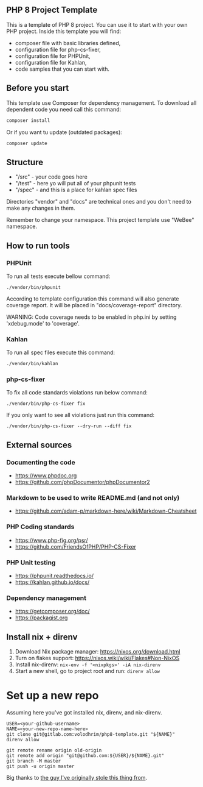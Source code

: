 ## PHP 8 Project Template

This is a template of PHP 8 project. You can use it to start with your own PHP project.
Inside this template you will find:
* composer file with basic libraries defined,
* configuration file for php-cs-fixer,
* configuration file for PHPUnit,
* configuration file for Kahlan,
* code samples that you can start with.

## Before you start
This template use Composer for dependency management. To download all dependent code you need call this command:
```bash
composer install
```

Or if you want tu update (outdated packages):
```bash
composer update
```

## Structure

* "/src" - your code goes here
* "/test" - here yo will put all of your phpunit tests
* "/spec" - and this is a place for kahlan spec files

Directories "vendor" and "docs" are technical ones and you don't need to make any changes in them.

Remember to change your namespace. This project template use "WeBee" namespace.

## How to run tools
### PHPUnit
To run all tests execute bellow command:
```
./vendor/bin/phpunit
```
According to template configuration this command will also generate coverage report. It will be placed in "docs/coverage-report" directory.

WARNING: Code coverage needs to be enabled in php.ini by setting 'xdebug.mode' to 'coverage'.

### Kahlan
To run all spec files execute this command:
```bash
./vendor/bin/kahlan
```

### php-cs-fixer
To fix all code standards violations run below command:
```
./vendor/bin/php-cs-fixer fix
```

If you only want to see all violations just run this command:
```
./vendor/bin/php-cs-fixer --dry-run --diff fix
```

## External sources
### Documenting the code
* https://www.phpdoc.org
* https://github.com/phpDocumentor/phpDocumentor2

### Markdown to be used to write README.md (and not only)
* https://github.com/adam-p/markdown-here/wiki/Markdown-Cheatsheet

### PHP Coding standards
* https://www.php-fig.org/psr/
* https://github.com/FriendsOfPHP/PHP-CS-Fixer

### PHP Unit testing
* https://phpunit.readthedocs.io/
* https://kahlan.github.io/docs/

### Dependency management
* https://getcomposer.org/doc/
* https://packagist.org

## Install nix + direnv

1. Download Nix package manager: https://nixos.org/download.html
2. Turn on flakes support: https://nixos.wiki/wiki/Flakes#Non-NixOS
3. Install nix-direnv: `nix-env -f '<nixpkgs>' -iA nix-direnv`
4. Start a new shell, go to project root and run: `direnv allow`

# Set up a new repo

Assuming here you've got installed nix, direnv, and nix-direnv.

```
USER=<your-github-username>
NAME=<your-new-repo-name-here>
git clone git@gitlab.com:volodhrim/php8-template.git "${NAME}"
direnv allow

git remote rename origin old-origin
git remote add origin "git@github.com:${USER}/${NAME}.git"
git branch -M master
git push -u origin master

```
Big thanks to [the guy I've originally stole this thing from](https://github.com/adam-webee/php8-base-project).
